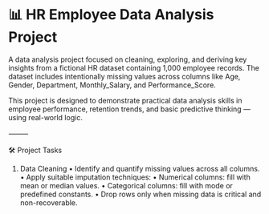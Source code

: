 # 📊 HR Employee Data Analysis Project

A data analysis project focused on cleaning, exploring, and deriving key insights from a fictional HR dataset containing 1,000 employee records. The dataset includes intentionally missing values across columns like Age, Gender, Department, Monthly_Salary, and Performance_Score.

This project is designed to demonstrate practical data analysis skills in employee performance, retention trends, and basic predictive thinking — using real-world logic.

⸻


🛠️ Project Tasks

1. Data Cleaning
	•	Identify and quantify missing values across all columns.
	•	Apply suitable imputation techniques:
	•	Numerical columns: fill with mean or median values.
	•	Categorical columns: fill with mode or predefined constants.
	•	Drop rows only when missing data is critical and non-recoverable.
